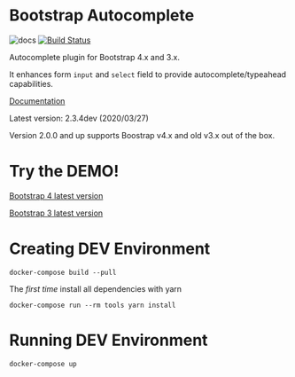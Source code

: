 Bootstrap Autocomplete
======================

![docs](https://readthedocs.org/projects/bootstrap-autocomplete/badge/?version=latest "Latest Docs")
[![Build Status](https://api.cirrus-ci.com/github/xcash/bootstrap-autocomplete.svg)](https://cirrus-ci.com/github/xcash/bootstrap-autocomplete)

Autocomplete plugin for Bootstrap 4.x and 3.x.

It enhances form `input` and `select` field to provide autocomplete/typeahead capabilities.

[Documentation](http://bootstrap-autocomplete.rtfd.io/)

Latest version: 2.3.4dev (2020/03/27)

Version 2.0.0 and up supports Boostrap v4.x and old v3.x out of the box.

Try the DEMO!
=============

[Bootstrap 4 latest version](https://raw.githack.com/xcash/bootstrap-autocomplete/master/dist/latest/index.html)

[Bootstrap 3 latest version](https://raw.githack.com/xcash/bootstrap-autocomplete/master/dist/latest/indexV3.html)


Creating DEV Environment
========================

    docker-compose build --pull

The *first time* install all dependencies with yarn

    docker-compose run --rm tools yarn install

Running DEV Environment
=======================

    docker-compose up
